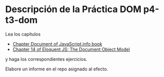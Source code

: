 # Descripción de la Práctica DOM p4-t3-dom

Lea los capítulos 

* [Chapter Document of JavaScript.info book](https://javascript.info/document)
* [Chapter 14 of Eloquent JS: The Document Object Model](http://eloquentjavascript.net/14_dom.html)

y haga los correspondientes ejercicios.

Elabore un informe en el repo asignado al efecto.
